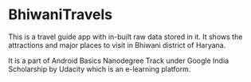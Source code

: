 # BhiwaniTravels
This is a travel guide app with in-built raw data stored in it. It shows the attractions and major places to visit in Bhiwani district of Haryana.

It is a part of Android Basics Nanodegree Track under Google India Scholarship by Udacity which is an e-learning platform.
